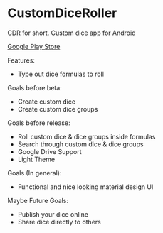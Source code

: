 # CustomDiceRoller
CDR for short. Custom dice app for Android

[Google Play Store](https://play.google.com/store/apps/details?id=com.apps.darkstorm.cdr)

Features:
* Type out dice formulas to roll

Goals before beta:
* Create custom dice
* Create custom dice groups

Goals before release:
* Roll custom dice & dice groups inside formulas
* Search through custom dice & dice groups
* Google Drive Support
* Light Theme

Goals (In general):
* Functional and nice looking material design UI

Maybe Future Goals:
* Publish your dice online
* Share dice directly to others
